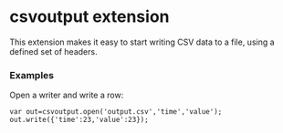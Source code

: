 csvoutput extension
===================

This extension makes it easy to start writing CSV data to a file,
using a defined set of headers.

### Examples

Open a writer and write a row:

    var out=csvoutput.open('output.csv','time','value');
    out.write({'time':23,'value':23});

